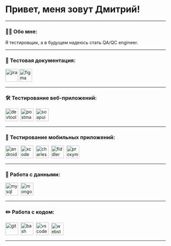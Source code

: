 # Привет, меня зовут Дмитрий!

---

### 👨‍💻 Обо мне:

Я тестировщик, а в будущем надеюсь стать QA/QC engineer.


---

### 📁 Тестовая документация:

<div>
  <a href="https://www.atlassian.com/ru/software/jira" target="_blank">
    <img src="https://static-00.iconduck.com/assets.00/jira-icon-512x512-kkop6eik.png" title="jira" alt="jira" width="40" height="40"/></a>
 <a href="https://www.figma.com/file/hzyDexVTw6RY44ieGFGEnK/tik-tak-toe-online?type=design&node-id=0-1&mode=design&t=iAdgFUVGVZCvaGsL-0">
  <img src="https://cdn.jsdelivr.net/gh/devicons/devicon/icons/figma/figma-original.svg" title="figma" alt="figma" width="40" height="40"/>
 </a>
</div>

---

### 🛠 Тестирование веб-приложений:

<div>
  <img src="https://d33wubrfki0l68.cloudfront.net/38b5c953a4667366685d55db55d057c86db1fc54/a0fdc/static/acae6b24d940347661ca901ea07f47c1/chrome-dev-logo-icon.png" title="devtools" alt="devtools" width="40" height="40"/>&nbsp
  <img src="https://seeklogo.com/images/P/postman-logo-0087CA0D15-seeklogo.com.png" title="postman" alt="postman" width="40" height="40"/>&nbsp
  <img src="https://encrypted-tbn0.gstatic.com/images?q=tbn:ANd9GcRThiWPkxG_yJgiYvX-MkNHuCxjGbEDw7IQLyDx0-nm0Q&s" alt="soapui" width="40" height="40"/>&nbsp
</div>

---

### 📱 Тестирование мобильных приложений:

<div>
  <img src="https://cdn.jsdelivr.net/gh/devicons/devicon/icons/androidstudio/androidstudio-original.svg" title="android-studio" alt="android-studio" width="40" height="40"/>&nbsp
  <img src="https://cdn.jsdelivr.net/gh/devicons/devicon/icons/xcode/xcode-original.svg" title="xcode" alt="xcode" width="40" height="40"/>&nbsp
  <img src="https://cdn.icon-icons.com/icons2/3053/PNG/512/charles_proxy_macos_bigsur_icon_190302.png" title="charles-proxy" alt="charles-proxy" width="40" height="40"/>&nbsp
  <img src="https://www.megaleechers.com/storage/Fiddler-Everywhere-Icon.png" title="fiddler" alt="fiddler" width="40" height="40"/>&nbsp
  <img src="https://camo.githubusercontent.com/272efe71aa979b95ffb5295537ce9a4ef604daea9879f0712e4908be8eb0eaac/68747470733a2f2f7062732e7477696d672e636f6d2f70726f66696c655f696d616765732f313538393631343432303736363132363038302f736c4149564474725f343030783430302e6a7067" title="proxyman" alt="proxyman" width="40" height="40"/>&nbsp
</div>


---

### 💾 Работа с данными:

<div>
  <img src="https://cdn.jsdelivr.net/gh/devicons/devicon/icons/mysql/mysql-original.svg" title="mysql" alt="mysql" width="40" height="40"/>&nbsp
  <img src="https://cdn.jsdelivr.net/gh/devicons/devicon/icons/mongodb/mongodb-original.svg" title="mongodb" alt="mongodb" width="40" height="40"/>&nbsp
</div>

---

### ✏️ Работа с кодом:

<div>
  <img src="https://cdn.jsdelivr.net/gh/devicons/devicon/icons/git/git-original.svg" title="git" alt="git" width="40" height="40"/>&nbsp
  <img src="https://upload.wikimedia.org/wikipedia/commons/thumb/4/4b/Bash_Logo_Colored.svg/1024px-Bash_Logo_Colored.svg.png?20180723054350" title="bash" alt="bash" width="40" height="40"/>&nbsp
  <img src="https://cdn.jsdelivr.net/gh/devicons/devicon/icons/vscode/vscode-original.svg" title="vscode" alt="vscode" width="40" height="40"/>&nbsp
  <img src="https://upload.wikimedia.org/wikipedia/commons/7/71/WebStorm_Icon.png" title="webstorm" alt="webstorm" width="39" height="39"/>&nbsp
  
  

</div>

---

<!-- ### 💻 Пройденные курсы:
Тестировщик с нуля 2024. Web/Mobile, Postman, SQL, Git, Bash:
https://www.udemy.com/course/qaengineer


--- -->

